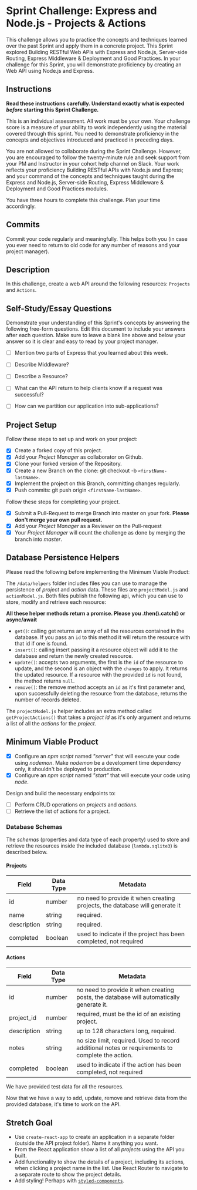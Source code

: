 # Sprint Challenge: Express and Node.js - Projects & Actions

This challenge allows you to practice the concepts and techniques learned over the past Sprint and apply them in a concrete project. This Sprint explored Building RESTful Web APIs with Express and Node.js, Server-side Routing, Express Middleware & Deployment and Good Practices. In your challenge for this Sprint, you will demonstrate proficiency by creating an Web API using Node.js and Express.

## Instructions

**Read these instructions carefully. Understand exactly what is expected _before_ starting this Sprint Challenge.**

This is an individual assessment. All work must be your own. Your challenge score is a measure of your ability to work independently using the material covered through this sprint. You need to demonstrate proficiency in the concepts and objectives introduced and practiced in preceding days.

You are not allowed to collaborate during the Sprint Challenge. However, you are encouraged to follow the twenty-minute rule and seek support from your PM and Instructor in your cohort help channel on Slack. Your work reflects your proficiency Building RESTful APIs with Node.js and Express; and your command of the concepts and techniques taught during the Express and Node.js, Server-side Routing, Express Middleware & Deployment and Good Practices modules.

You have three hours to complete this challenge. Plan your time accordingly.

## Commits

Commit your code regularly and meaningfully. This helps both you (in case you ever need to return to old code for any number of reasons and your project manager).

## Description

In this challenge, create a web API around the following resources: `Projects` and `Actions`.

## Self-Study/Essay Questions

Demonstrate your understanding of this Sprint's concepts by answering the following free-form questions. Edit this document to include your answers after each question. Make sure to leave a blank line above and below your answer so it is clear and easy to read by your project manager.

- [ ] Mention two parts of Express that you learned about this week.

- [ ] Describe Middleware?

- [ ] Describe a Resource?

- [ ] What can the API return to help clients know if a request was successful?

- [ ] How can we partition our application into sub-applications?

## Project Setup

Follow these steps to set up and work on your project:

- [x] Create a forked copy of this project.
- [x] Add your _Project Manager_ as collaborator on Github.
- [x] Clone your forked version of the Repository.
- [x] Create a new Branch on the clone: git checkout -b `<firstName-lastName>`.
- [x] Implement the project on this Branch, committing changes regularly.
- [x] Push commits: git push origin `<firstName-lastName>`.

Follow these steps for completing your project.

- [X] Submit a Pull-Request to merge <firstName-lastName> Branch into master on your fork. **Please don't merge your own pull request.**
- [X] Add your _Project Manager_ as a Reviewer on the Pull-request
- [X] Your _Project Manager_ will count the challenge as done by merging the branch into _master_.

## Database Persistence Helpers

Please read the following before implementing the Minimum Viable Product:

The `/data/helpers` folder includes files you can use to manage the persistence of _project_ and _action_ data. These files are `projectModel.js` and `actionModel.js`. Both files publish the following api, which you can use to store, modify and retrieve each resource:

**All these helper methods return a promise. Please you .then().catch() or async/await**

- `get()`: calling get returns an array of all the resources contained in the database. If you pass an `id` to this method it will return the resource with that id if one is found.
- `insert()`: calling insert passing it a resource object will add it to the database and return the newly created resource.
- `update()`: accepts two arguments, the first is the `id` of the resource to update, and the second is an object with the `changes` to apply. It returns the updated resource. If a resource with the provided `id` is not found, the method returns `null`.
- `remove()`: the remove method accepts an `id` as it's first parameter and, upon successfully deleting the resource from the database, returns the number of records deleted.

The `projectModel.js` helper includes an extra method called `getProjectActions()` that takes a _project id_ as it's only argument and returns a list of all the _actions_ for the _project_.

## Minimum Viable Product

- [x] Configure an _npm script_ named _"server"_ that will execute your code using _nodemon_. Make _nodemon_ be a development time dependency only, it shouldn't be deployed to production.
- [x] Configure an _npm script_ named _"start"_ that will execute your code using _node_.

Design and build the necessary endpoints to:

- [ ] Perform CRUD operations on _projects_ and _actions_.
- [ ] Retrieve the list of actions for a project.

### Database Schemas

The _schemas_ (properties and data type of each property) used to store and retrieve the resources inside the included database (`lambda.sqlite3`) is described below.

#### Projects

| Field       | Data Type | Metadata                                                                    |
| ----------- | --------- | --------------------------------------------------------------------------- |
| id          | number    | no need to provide it when creating projects, the database will generate it |
| name        | string    | required.                                                                   |
| description | string    | required.                                                                   |
| completed   | boolean   | used to indicate if the project has been completed, not required            |

#### Actions

| Field       | Data Type | Metadata                                                                                         |
| ----------- | --------- | ------------------------------------------------------------------------------------------------ |
| id          | number    | no need to provide it when creating posts, the database will automatically generate it.          |
| project_id  | number    | required, must be the id of an existing project.                                                 |
| description | string    | up to 128 characters long, required.                                                             |
| notes       | string    | no size limit, required. Used to record additional notes or requirements to complete the action. |
| completed   | boolean   | used to indicate if the action has been completed, not required                                  |

We have provided test data for all the resources.

Now that we have a way to add, update, remove and retrieve data from the provided database, it's time to work on the API.

## Stretch Goal

- Use `create-react-app` to create an application in a separate folder (outside the API project folder). Name it anything you want.
- From the React application show a list of all _projects_ using the API you built.
- Add functionality to show the details of a project, including its actions, when clicking a project name in the list. Use React Router to navigate to a separate route to show the project details.
- Add styling! Perhaps with [`styled-components`](https://www.styled-components.com/).
